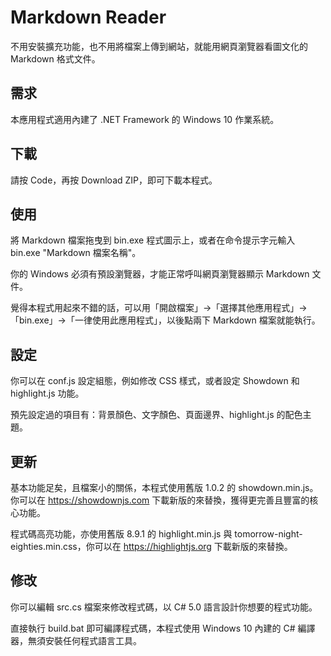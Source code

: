 # Markdown Reader

不用安裝擴充功能，也不用將檔案上傳到網站，就能用網頁瀏覽器看圖文化的 Markdown 格式文件。

## 需求

本應用程式適用內建了 .NET Framework 的 Windows 10 作業系統。

## 下載

請按 Code，再按 Download ZIP，即可下載本程式。

## 使用

將 Markdown 檔案拖曳到 bin.exe 程式圖示上，或者在命令提示字元輸入 bin.exe "Markdown 檔案名稱"。

你的 Windows 必須有預設瀏覽器，才能正常呼叫網頁瀏覽器顯示 Markdown 文件。

覺得本程式用起來不錯的話，可以用「開啟檔案」→「選擇其他應用程式」→「bin.exe」→「一律使用此應用程式」，以後點兩下 Markdown 檔案就能執行。

## 設定

你可以在 conf.js 設定組態，例如修改 CSS 樣式，或者設定 Showdown 和 highlight.js 功能。

預先設定過的項目有：背景顏色、文字顏色、頁面邊界、highlight.js 的配色主題。

## 更新

基本功能足矣，且檔案小的關係，本程式使用舊版 1.0.2 的 showdown.min.js。你可以在 https://showdownjs.com 下載新版的來替換，獲得更完善且豐富的核心功能。

程式碼高亮功能，亦使用舊版 8.9.1 的 highlight.min.js 與 tomorrow-night-eighties.min.css，你可以在 https://highlightjs.org 下載新版的來替換。

## 修改

你可以編輯 src.cs 檔案來修改程式碼，以 C# 5.0 語言設計你想要的程式功能。

直接執行 build.bat 即可編譯程式碼，本程式使用 Windows 10 內建的 C# 編譯器，無須安裝任何程式語言工具。